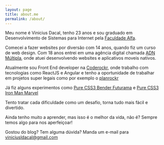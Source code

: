 ```yaml
---
layout: page
title: about.me
permalink: /about/
---
```


Meu nome é Vinicius Dacal, tenho 23 anos e sou graduado em Desenvolvimento de Sistemas para Internet pela [Faculdade Alfa](http://www.alfaumuarama.com.br/faculdade/).

Comecei a fazer websites por diversão com 14 anos, quando fiz um curso de web design. Com 18 anos entrei em uma agência digital chamada [ADN Múltipla](http://adnmultipla.com), onde atuei desenvolvendo websites e aplicativos moveis nativos.

Atualmente sou Front End developer na [Coderockr](http://coderockr.com), onde trabalho com tecnologias como ReactJS e Angular e tenho a oportunidade de trabalhar em projetos super legais como por exemplo o [planrockr](http://planrockr.com)

Já fiz alguns experimentos como [Pure CSS3 Bender Futurama](https://github.com/viniciusdacal/bender-css3) e [Pure CSS3 Iron Man Marvel](https://github.com/viniciusdacal/ironman)

Tento tratar cada dificuldade como um desafio, torna tudo mais fácil e divertido.

Ainda tenho muito a aprender, mas isso é o melhor da vida, não é? Sempre temos algo para nos aperfeiçoar!

Gostou do blog? Tem alguma dúvida? Manda um e-mail para [viniciusldacal@gmail.com](mailto:viniciusldacal@gmail.com)
